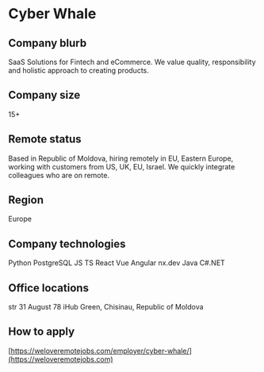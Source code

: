 # Cyber Whale

## Company blurb

SaaS Solutions for Fintech and eCommerce.
We value quality, responsibility and holistic approach to creating products.

## Company size

15+

## Remote status

Based in Republic of Moldova, hiring remotely in EU, Eastern Europe, working with customers from US, UK, EU, Israel.
We quickly integrate colleagues who are on remote.

## Region

Europe

## Company technologies

Python
PostgreSQL
JS
TS
React
Vue
Angular
nx.dev
Java
C#.NET

## Office locations

str 31 August 78 iHub Green, Chisinau, Republic of Moldova

## How to apply

[https://weloveremotejobs.com/employer/cyber-whale/](https://weloveremotejobs.com)
